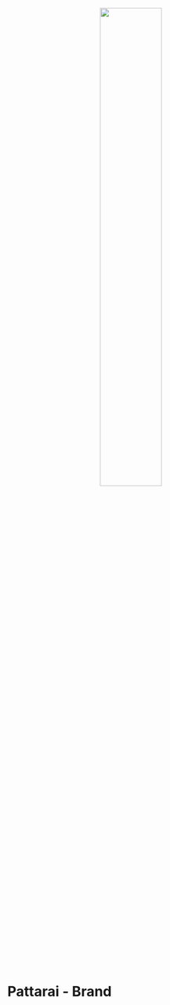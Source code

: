 <p align="center"><img src="https://raw.githubusercontent.com/pattarai/brand/main/stock/Logo%20PNG/Complete%20Logo/Complete%20logo%20White%20.png" width="50%"/></p>

# Pattarai - Brand 
